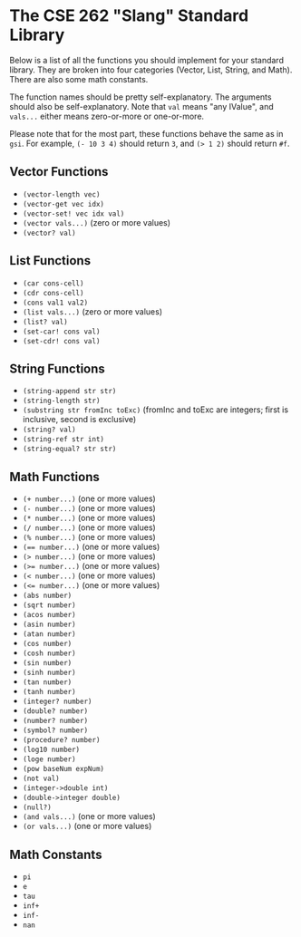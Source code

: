 # The CSE 262 "Slang" Standard Library

Below is a list of all the functions you should implement for your standard
library.  They are broken into four categories (Vector, List, String, and Math).
There are also some math constants.

The function names should be pretty self-explanatory.  The arguments should also
be self-explanatory.  Note that `val` means "any IValue", and `vals...` either
means zero-or-more or one-or-more.

Please note that for the most part, these functions behave the same as in `gsi`.
For example, `(- 10 3 4)` should return `3`, and `(> 1 2)` should return `#f`.

## Vector Functions

* `(vector-length vec)`
* `(vector-get vec idx)`
* `(vector-set! vec idx val)`
* `(vector vals...)` (zero or more values)
* `(vector? val)`

## List Functions

* `(car cons-cell)`
* `(cdr cons-cell)`
* `(cons val1 val2)`
* `(list vals...)` (zero or more values)
* `(list? val)`
* `(set-car! cons val)`
* `(set-cdr! cons val)`

## String Functions

* `(string-append str str)`
* `(string-length str)`
* `(substring str fromInc toExc)` (fromInc and toExc are integers; first is inclusive, second is exclusive)
* `(string? val)`
* `(string-ref str int)`
* `(string-equal? str str)`

## Math Functions

* `(+ number...)` (one or more values)
* `(- number...)` (one or more values)
* `(* number...)` (one or more values)
* `(/ number...)` (one or more values)
* `(% number...)` (one or more values)
* `(== number...)` (one or more values)
* `(> number...)` (one or more values)
* `(>= number...)` (one or more values)
* `(< number...)` (one or more values)
* `(<= number...)` (one or more values)
* `(abs number)`
* `(sqrt number)`
* `(acos number)`
* `(asin number)`
* `(atan number)`
* `(cos number)`
* `(cosh number)`
* `(sin number)`
* `(sinh number)`
* `(tan number)`
* `(tanh number)`
* `(integer? number)`
* `(double? number)`
* `(number? number)`
* `(symbol? number)`
* `(procedure? number)`
* `(log10 number)`
* `(loge number)`
* `(pow baseNum expNum)`
* `(not val)`
* `(integer->double int)`
* `(double->integer double)`
* `(null?)`
* `(and vals...)` (one or more values)
* `(or vals...)` (one or more values)

## Math Constants

* `pi`
* `e`
* `tau`
* `inf+`
* `inf-`
* `nan`

